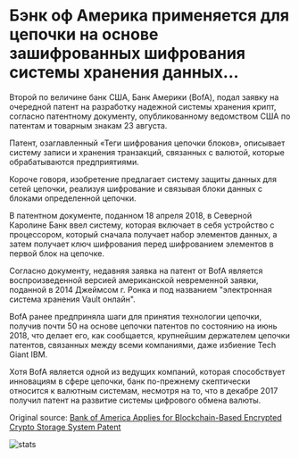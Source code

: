 # Бэнк оф Америка применяется для цепочки на основе зашифрованных шифрования системы хранения данных...

Второй по величине банк США, Банк Америки (BofA), подал заявку на очередной патент на разработку надежной системы хранения крипт, согласно патентному документу, опубликованному ведомством США по патентам и товарным знакам 23 августа.

Патент, озаглавленный «Теги шифрования цепочки блоков», описывает систему записи и хранения транзакций, связанных с валютой, которые обрабатываются предприятиями.

Короче говоря, изобретение предлагает систему защиты данных для сетей цепочки, реализуя шифрование и связывая блоки данных с блоками определенной цепочки.

В патентном документе, поданном 18 апреля 2018, в Северной Каролине Банк ввел систему, которая включает в себя устройство с процессором, который сначала получает набор элементов данных, а затем получает ключ шифрования перед шифрованием элементов в первой блок на цепочке.

Согласно документу, недавняя заявка на патент от BofA является воспроизведенной версией американской невременной заявки, поданной в 2014 Джеймсом г. Ронка и под названием "электронная система хранения Vault онлайн".

BofA ранее предприняла шаги для принятия технологии цепочки, получив почти 50 на основе цепочки патентов по состоянию на июнь 2018, что делает его, как сообщается, крупнейшим держателем цепочки патентов, связанных между всеми компаниями, даже избиение Tech Giant IBM.

Хотя BofA является одной из ведущих компаний, которая способствует инновациям в сфере цепочки, банк по-прежнему скептически относится к валютным системам, несмотря на то, что в декабре 2017 получил патент на развитие системы цифрового обмена валюты.

Original source: [Bank of America Applies for Blockchain-Based Encrypted Crypto Storage System Patent](https://cointelegraph.com/news/bank-of-america-applies-for-blockchain-based-encrypted-crypto-storage-system-patent)

![stats](https://c.statcounter.com/11760860/0/a89fa40b/1/ "stats")